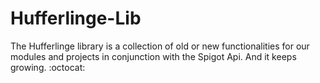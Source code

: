 # Hufferlinge-Lib

The Hufferlinge library is a collection of old or new functionalities for our modules and projects in conjunction with the Spigot Api. And it keeps growing. :octocat:
